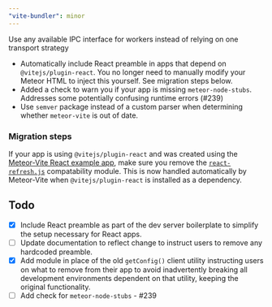 ```yaml
---
"vite-bundler": minor
---
```


Use any available IPC interface for workers instead of relying on one transport strategy
- Automatically include React preamble in apps that depend on `@vitejs/plugin-react`. You no longer need to manually modify your Meteor HTML to inject this yourself. See migration steps below.
- Added a check to warn you if your app is missing `meteor-node-stubs`. Addresses some potentially confusing runtime errors (#239)
- Use `semver` package instead of a custom parser when determining whether `meteor-vite` is out of date.

### Migration steps
If your app is using `@vitejs/plugin-react` and was created using the 
[Meteor-Vite React example app](https://github.com/JorgenVatle/meteor-vite/tree/d3633cb015206cb61168fa135c33b89331afeb04/examples/react), 
make sure you remove the [`react-refresh.js`](https://github.com/JorgenVatle/meteor-vite/blob/d3633cb015206cb61168fa135c33b89331afeb04/examples/react/server/react-refresh.js) compatability module. 
This is now handled automatically by Meteor-Vite when `@vitejs/plugin-react` is installed as a dependency.

## Todo
- [x] Include React preamble as part of the dev server boilerplate to simplify the setup necessary for React apps.
- [ ] Update documentation to reflect change to instruct users to remove any hardcoded preamble.
- [x] Add module in place of the old `getConfig()` client utility instructing users on what to remove from their app to 
avoid inadvertently breaking all development environments dependent on that utility, keeping the original functionality.
- [ ] Add check for `meteor-node-stubs` - #239